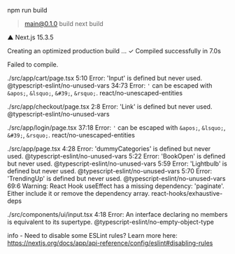 npm run build

> main@0.1.0 build
> next build

   ▲ Next.js 15.3.5

   Creating an optimized production build ...
 ✓ Compiled successfully in 7.0s

Failed to compile.

./src/app/cart/page.tsx
5:10  Error: 'Input' is defined but never used.  @typescript-eslint/no-unused-vars
34:73  Error: `'` can be escaped with `&apos;`, `&lsquo;`, `&#39;`, `&rsquo;`.  react/no-unescaped-entities

./src/app/checkout/page.tsx
2:8  Error: 'Link' is defined but never used.  @typescript-eslint/no-unused-vars

./src/app/login/page.tsx
37:18  Error: `'` can be escaped with `&apos;`, `&lsquo;`, `&#39;`, `&rsquo;`.  react/no-unescaped-entities

./src/app/page.tsx
4:28  Error: 'dummyCategories' is defined but never used.  @typescript-eslint/no-unused-vars
5:22  Error: 'BookOpen' is defined but never used.  @typescript-eslint/no-unused-vars
5:59  Error: 'Lightbulb' is defined but never used.  @typescript-eslint/no-unused-vars
5:70  Error: 'TrendingUp' is defined but never used.  @typescript-eslint/no-unused-vars
69:6  Warning: React Hook useEffect has a missing dependency: 'paginate'. Either include it or remove the dependency array.  react-hooks/exhaustive-deps

./src/components/ui/input.tsx
4:18  Error: An interface declaring no members is equivalent to its supertype.  @typescript-eslint/no-empty-object-type

info  - Need to disable some ESLint rules? Learn more here: https://nextjs.org/docs/app/api-reference/config/eslint#disabling-rules
